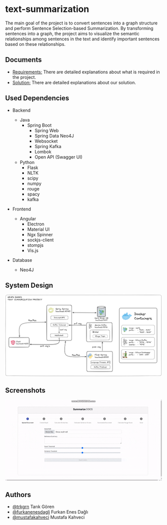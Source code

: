 
# text-summarization

The main goal of the project is to convert sentences into a graph structure and perform Sentence Selection-based Summarization. By transforming sentences into a graph, the project aims to visualize the semantic relationships among sentences in the text and identify important sentences based on these relationships.



  

## Documents
- [Requirements:](https://github.com/trkgrn/text-summarization/blob/master/YAZ%20LAB%20II%20-%203.%20PROJE%20DOK%C3%9CMANI.pdf) There are detailed explanations about what is required in the project.
- [Solution:](https://github.com/trkgrn/text-summarization/blob/master/YazLab_2-Proje_3.pdf) There are detailed explanations about our solution.

## Used Dependencies
* Backend
  * Java
    * Spring Boot
        * Spring Web
        * Spring Data Neo4J
        * Websocket
        * Spring Kafka
        * Lombok
        * Open API (Swagger UI)
  * Python
    * Flask
    * NLTK
    * scipy
    * numpy
    * rouge
    * spacy
    * kafka

* Frontend
  * Angular
    * Electron
    * Material UI
    * Ngx Spinner
    * sockjs-client
    * stompjs
    * Vis.js
* Database
  * Neo4J
## System Design

![System Design](https://raw.githubusercontent.com/trkgrn/text-summarization/master/pics/diagram.png?token=GHSAT0AAAAAAB74I6GUKVMWMB4HTXCD4TUIZEAMPBQ)


## Screenshots


![App](https://raw.githubusercontent.com/trkgrn/text-summarization/master/pics/text-summarization.gif?token=GHSAT0AAAAAAB74I6GURTF2RFJOHLZ2DEWQZEAMPQQ)

## Authors

- [@trkgrn](https://www.github.com/trkgrn) Tarık Gören
- [@furkanenesdagli](https://www.github.com/furkanenesdagli) Furkan Enes Dağlı
- [@mustafakahveci](https://github.com/mustafakahveci) Mustafa Kahveci

  
